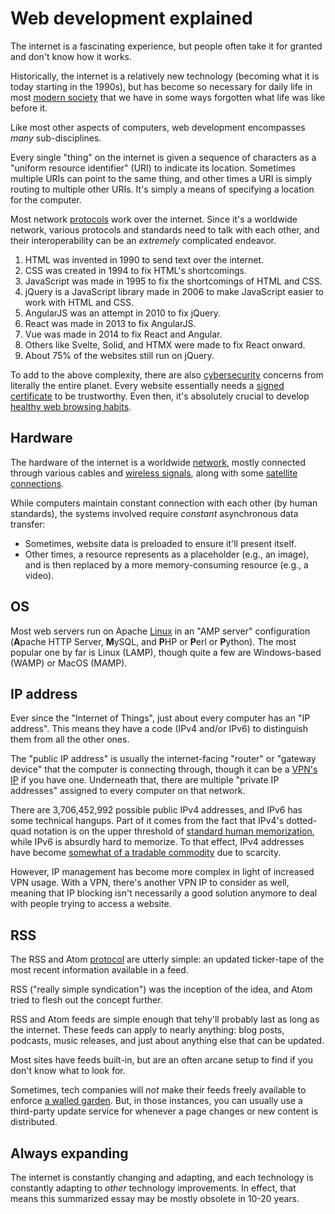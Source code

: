 
# Web development explained

The internet is a fascinating experience, but people often take it for granted and don't know how it works.

Historically, the internet is a relatively new technology (becoming what it is today starting in the 1990s), but has become so necessary for daily life in most [modern society](success-modern.md) that we have in some ways forgotten what life was like before it.

Like most other aspects of computers, web development encompasses *many* sub-disciplines.

Every single "thing" on the internet is given a sequence of characters as a "uniform resource identifier" (URI) to indicate its location. Sometimes multiple URIs can point to the same thing, and other times a URI is simply routing to multiple other URIs. It's simply a means of specifying a location for the computer.

Most network [protocols](standards-computers.md) work over the internet. Since it's a worldwide network, various protocols and standards need to talk with each other, and their interoperability can be an *extremely* complicated endeavor.

1. HTML was invented in 1990 to send text over the internet.
2. CSS was created in 1994 to fix HTML's shortcomings.
3. JavaScript was made in 1995 to fix the shortcomings of HTML and CSS.
4. jQuery is a JavaScript library made in 2006 to make JavaScript easier to work with HTML and CSS.
5. AngularJS was an attempt in 2010 to fix jQuery.
6. React was made in 2013 to fix AngularJS.
7. Vue was made in 2014 to fix React and Angular.
8. Others like Svelte, Solid, and HTMX were made to fix React onward.
9. About 75% of the websites still run on jQuery.

To add to the above complexity, there are also [cybersecurity](computers-cysec.md) concerns from literally the entire planet. Every website essentially needs a [signed certificate](computers-cysec-authentication.md) to be trustworthy. Even then, it's absolutely crucial to develop [healthy web browsing habits](computers-cysec.md).

## Hardware

The hardware of the internet is a worldwide [network](networks-computer.md), mostly connected through various cables and [wireless signals](engineering-radio.md), along with some [satellite connections](logistics-navigation.md).

While computers maintain constant connection with each other (by human standards), the systems involved require *constant* asynchronous data transfer:

- Sometimes, website data is preloaded to ensure it'll present itself.
- Other times, a resource represents as a placeholder (e.g., an image), and is then replaced by a more memory-consuming resource (e.g., a video).

## OS

Most web servers run on Apache [Linux](computers-os-unix.md) in an "AMP server" configuration (**A**pache HTTP Server, **M**ySQL, and **P**HP or **P**erl or **P**ython). The most popular one by far is Linux (LAMP), though quite a few are Windows-based (WAMP) or MacOS (MAMP).

## IP address

Ever since the "Internet of Things", just about every computer has an "IP address". This means they have a code (IPv4 and/or IPv6) to distinguish them from all the other ones.

The "public IP address" is usually the internet-facing "router" or "gateway device" that the computer is connecting through, though it can be a [VPN's IP](computers-cysec.md) if you have one. Underneath that, there are multiple "private IP addresses" assigned to every computer on that network.

There are 3,706,452,992 possible public IPv4 addresses, and IPv6 has some technical hangups. Part of it comes from the fact that IPv4's dotted-quad notation is on the upper threshold of [standard human memorization](mind-memory.md), while IPv6 is absurdly hard to memorize. To that effect, IPv4 addresses have become [somewhat of a tradable commodity](economics.md) due to scarcity.

However, IP management has become more complex in light of increased VPN usage. With a VPN, there's another VPN IP to consider as well, meaning that IP blocking isn't necessarily a good solution anymore to deal with people trying to access a website.

## RSS

The RSS and Atom [protocol](standards-computers.md) are utterly simple: an updated ticker-tape of the most recent information available in a feed.

RSS ("really simple syndication") was the inception of the idea, and Atom tried to flesh out the concept further.

RSS and Atom feeds are simple enough that tehy'll probably last as long as the internet. These feeds can apply to nearly anything: blog posts, podcasts, music releases, and just about anything else that can be updated.

Most sites have feeds built-in, but are an often arcane setup to find if you don't know what to look for.

Sometimes, tech companies will *not* make their feeds freely available to enforce [a walled garden](faang.md). But, in those instances, you can usually use a third-party update service for whenever a page changes or new content is distributed.

## Always expanding

The internet is constantly changing and adapting, and each technology is constantly adapting to *other* technology improvements. In effect, that means this summarized essay may be mostly obsolete in 10-20 years.